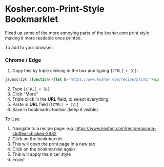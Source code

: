 # Kosher.com-Print-Style Bookmarklet

Fixed up some of the more annoying parts of the kosher.com print style making it more readable once printed.

To add to your browser:
### Chrome / Edge
1. Copy this by triple clicking in the box and typing `[CTRL] + [C]`:
```javascript
javascript:(function(){let b='https://www.kosher.com/recipe/print/'+window.location.pathname.match(/\d+$/g);if(window.location.href!=b)window.open(b,'_blank');else{document.getElementsByTagName('header')[0].setAttribute('style','background-color:#fff');let a=document.styleSheets[2];a.insertRule('.print{font-size:14pt!important}'),a.insertRule('.recipe-print__directions ol>li{line-height:1.2!important}'),a.insertRule('.recipe-print__callout-meta-description{line-height:1.2!important}'),a.insertRule('.recipe-print__callout-meta-container::before{font-size:0!important;}'),a.insertRule('.recipe-print__callout{font-size:9pt!important}');let c=document.getElementsByTagName('use');for(let d=0;d<c.length;d++)c[d].setAttribute('fill','#000');window.print();}})()
```
2. Type `[CTRL] + [D]`
3. Click "More"
4. Triple click in the __URL__ field, to select everything
5. Paste in __URL__ field (`[CTRL] + [V]`)
6. Save in bookmarks toolbar (keep it visible)

To Use:
1. Navigate to a recipe page: e.g. https://www.kosher.com/recipe/quinoa-stuffed-chicken-2932
2. Click on the bookmarklet
  1. This will open the print page in a new tab
3. Click on the bookmarklet again
  1. This will apply the nicer style
4. Enjoy!
